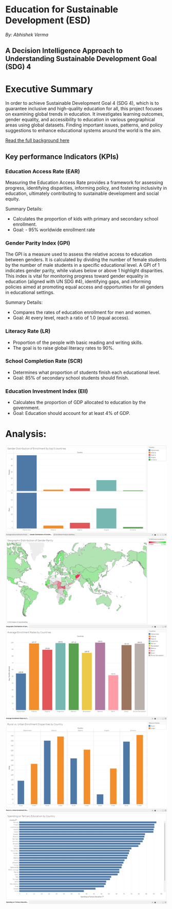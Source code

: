 # Education for Sustainable Development (ESD)  

*By: Abhishek Verma*
## A Decision Intelligence Approach to Understanding Sustainable Development Goal (SDG) 4  

# Executive Summary


In order to achieve Sustainable Development Goal 4 (SDG 4), which is to guarantee inclusive and high-quality education for all, this project focuses on examining global trends in education. It investigates learning outcomes, gender equality, and accessibility to education in various geographical areas using global datasets. Finding important issues, patterns, and policy suggestions to enhance educational systems around the world is the aim.

[Read the full background here](Background.md)

## Key performance Indicators (KPIs)

### Education Access Rate (EAR)

<!-- It would be good to place a value proposition to measuring this in this space.  For example: -->
Measuring the Education Access Rate provides a framework for assessing progress, identifying disparities, informing policy, and fostering inclusivity in education, ultimately contributing to sustainable development and social equity.

Summary Details:
* Calculates the proportion of kids with primary and secondary school enrollment.
* Goal: - 95% worldwide enrollment rate

<!-- Repeat for the KPIs below -->
### Gender Parity Index (GPI)

The GPI is a measure used to assess the relative access to education between genders. It is calculated by dividing the number of female students by the number of male students in a specific educational level. A GPI of 1 indicates gender parity, while values below or above 1 highlight disparities. This index is vital for monitoring progress toward gender equality in education (aligned with UN SDG #4), identifying gaps, and informing policies aimed at promoting equal access and opportunities for all genders in educational settings.

Summary Details:
* Compares the rates of education enrollment for men and women.
* Goal: At every level, reach a ratio of 1.0 (equal access).

### Literacy Rate (LR)

* Proportion of the people with basic reading and writing skills.
* The goal is to raise global literacy rates to 90%.

### School Completion Rate (SCR)

* Determines what proportion of students finish each educational level.
* Goal: 85% of secondary school students should finish.

### Education Investment Index (EII)

* Calculates the proportion of GDP allocated to education by the government.
* Goal: Education should account for at least 4% of GDP.

# Analysis:

![Gender Distribution of Enrollment](Visualizations/EducationAccessRate.png)
![Geographic Distribution of Gender Parity](Visualizations/GenderParityIndex.png)
![Average Enrollment Rates by Countires](Visualizations/LiteracyRates.png)
![Rural vs. Urban Enrollment Disparities by Country](Visualizations/SchoolCompletion.png)
![Spending on tertiary education by country](Visualizations/EducationInvestment.png)

